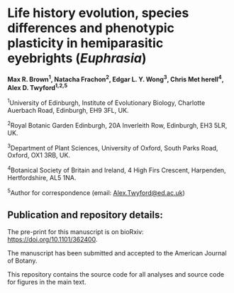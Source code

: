 # Life history evolution, species differences and phenotypic plasticity in hemiparasitic eyebrights (*Euphrasia*)

<b>Max R. Brown<sup>1</sup>, Natacha Frachon<sup>2</sup>, Edgar L. Y. Wong<sup>3</sup>, Chris Met herell<sup>4</sup>, Alex D. Twyford<sup>1,2,5</sup></b>

<sup>1</sup>University of Edinburgh, Institute of Evolutionary Biology, Charlotte Auerbach Road, Edinburgh, EH9 3FL, UK.

<sup>2</sup>Royal Botanic Garden Edinburgh, 20A Inverleith Row, Edinburgh, EH3 5LR, UK.

<sup>3</sup>Department of Plant Sciences, University of Oxford, South Parks Road, Oxford, OX1 3RB, UK.

<sup>4</sup>Botanical Society of Britain and Ireland, 4 High Firs Crescent, Harpenden, Hertfordshire, AL5 1NA.

<sup>5</sup>Author for correspondence (email: Alex.Twyford@ed.ac.uk)

## Publication and repository details:

The pre-print for this manuscript is on bioRxiv:
https://doi.org/10.1101/362400.

The manuscript has been submitted and accepted to the American Journal of Botany.

This repository contains the source code for all analyses and source code for figures in the main text.